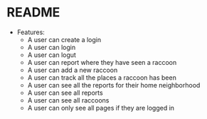 # README

- Features:
  - A user can create a login
  - A user can login 
  - A user can logut
  - A user can report where they have seen a raccoon
  - A user can add a new raccoon 
  - A user can track all the places a raccoon has been
  - A user can see all the reports for their home neighborhood
  - A user can see all reports
  - A user can see all raccoons
  - A user can only see all pages if they are logged in
